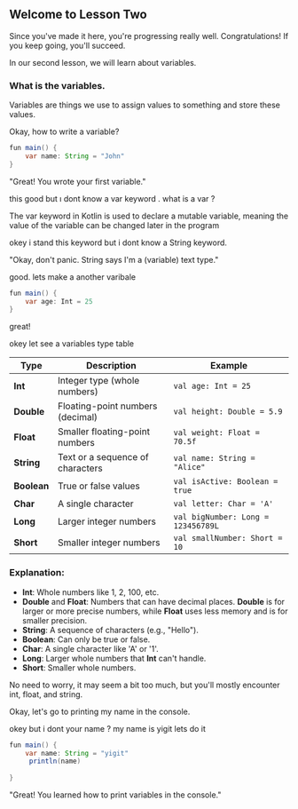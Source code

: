 ## Welcome to Lesson Two

Since you've made it here, you're progressing really well. Congratulations! If you keep going, you'll succeed.


In our second lesson, we will learn about variables.

### What is the variables.

Variables are things we use to assign values to something and store these values.

Okay, how to write a variable?
```java
fun main() {
    var name: String = "John"
}
```
"Great! You wrote your first variable."

this good but ı dont know a var keyword . what is a var ?

The var keyword in Kotlin is used to declare a mutable variable, meaning the value of the variable can be changed later in the program

okey i stand this keyword but i dont know a String keyword.

"Okay, don't panic. String says I'm a (variable) text type."

good. lets make a another varibale

```java
fun main() {
    var age: Int = 25
}
```
great!

okey let see a variables type table

| **Type**   | **Description**                        | **Example**               |
|------------|----------------------------------------|---------------------------|
| **Int**    | Integer type (whole numbers)           | `val age: Int = 25`        |
| **Double** | Floating-point numbers (decimal)       | `val height: Double = 5.9` |
| **Float**  | Smaller floating-point numbers         | `val weight: Float = 70.5f`|
| **String** | Text or a sequence of characters       | `val name: String = "Alice"`|
| **Boolean**| True or false values                   | `val isActive: Boolean = true` |
| **Char**   | A single character                     | `val letter: Char = 'A'`   |
| **Long**   | Larger integer numbers                 | `val bigNumber: Long = 123456789L` |
| **Short**  | Smaller integer numbers                | `val smallNumber: Short = 10` |

### Explanation:
- **Int**: Whole numbers like 1, 2, 100, etc.
- **Double** and **Float**: Numbers that can have decimal places. **Double** is for larger or more precise numbers, while **Float** uses less memory and is for smaller precision.
- **String**: A sequence of characters (e.g., "Hello").
- **Boolean**: Can only be true or false.
- **Char**: A single character like 'A' or '1'.
- **Long**: Larger whole numbers that **Int** can't handle.
- **Short**: Smaller whole numbers.

No need to worry, it may seem a bit too much, but you'll mostly encounter int, float, and string.

Okay, let's go to printing my name in the console.

okey but i dont your name ?
my name is yigit
lets do it
```java
fun main() {
    var name: String = "yigit"
     println(name)       
            
}
```
"Great! You learned how to print variables in the console."
